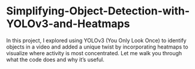 # Simplifying-Object-Detection-with-YOLOv3-and-Heatmaps
In this project, I explored using YOLOv3 (You Only Look Once) to identify objects in a video and added a unique twist by incorporating heatmaps to visualize where activity is most concentrated. Let me walk you through what the code does and why it’s useful.
